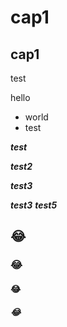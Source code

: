# cap1

## cap1

test

hello


- world
- test

***test***

***test2***

***test3***

***test3***
***test5***

## 😂
### 😂
#### 😂
##### 😂
